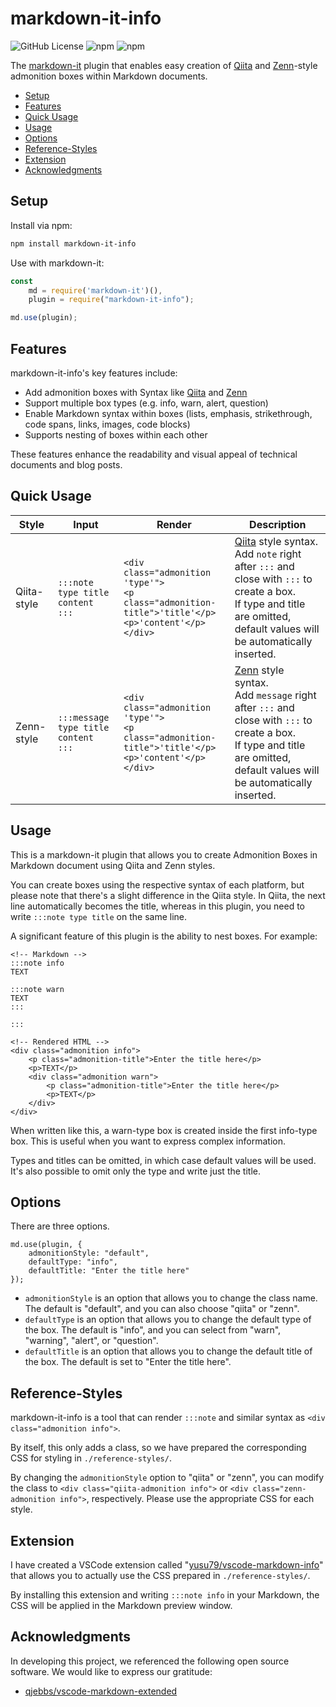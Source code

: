 # markdown-it-info
![GitHub License](https://img.shields.io/github/license/yusu79/markdown-it-info)
![npm](https://img.shields.io/npm/v/markdown-it-info)
![npm](https://img.shields.io/npm/dm/markdown-it-info)

The [markdown-it](https://l.pg1x.com/G6nd) plugin that enables easy creation of  [Qiita](https://qiita.com/) and [Zenn](https://zenn.dev/)-style admonition boxes within Markdown documents.

<!-- omit in toc -->
- [Setup](#setup)
- [Features](#features)
- [Quick Usage](#quick-usage)
- [Usage](#usage)
- [Options](#options)
- [Reference-Styles](#reference-styles)
- [Extension](#extension)
- [Acknowledgments](#acknowledgments)

## Setup
Install via npm:

```bash
npm install markdown-it-info
```

Use with markdown-it:

```js
const 
    md = require('markdown-it')(),
    plugin = require("markdown-it-info");

md.use(plugin);
```

## Features
markdown-it-info's key features include:

- Add admonition boxes with Syntax like [Qiita](https://qiita.com/) and [Zenn](https://zenn.dev/)
- Support multiple box types (e.g. info, warn, alert, question)
- Enable Markdown syntax within boxes (lists, emphasis, strikethrough, code spans, links, images, code blocks)
- Supports nesting of boxes within each other

These features enhance the readability and visual appeal of technical documents and blog posts.

## Quick Usage
| Style       | Input                                      | Render                                                                                                   | Description                                                                                                                                                                                   |
| ----------- | ------------------------------------------ | -------------------------------------------------------------------------------------------------------- | --------------------------------------------------------------------------------------------------------------------------------------------------------------------------------------------- |
| Qiita-style | ```:::note type title```<br>```content```<br>```:::```     | ```<div class="admonition 'type'">```<br>```<p class="admonition-title">'title'</p>```<br>```<p>'content'</p>```<br>```</div>```   | [Qiita](https://qiita.com/) style syntax.<br> Add `note` right after `:::` and close with `:::` to create a box.<br> If type and title are omitted, default values will be automatically inserted.  |
| Zenn-style  | ```:::message type title```<br>```content```<br>```:::``` | ```<div class="admonition 'type'">```<br>```<p class="admonition-title">'title'</p>```<br>```<p>'content'</p>```<br>```</div>```   | [Zenn](https://zenn.dev/) style syntax.<br>Add `message` right after `:::` and close with `:::` to create a box. <br>If type and title are omitted, default values will be automatically inserted. |


## Usage
This is a markdown-it plugin that allows you to create Admonition Boxes in Markdown document using Qiita and Zenn styles.

You can create boxes using the respective syntax of each platform, but please note that there's a slight difference in the Qiita style. In Qiita, the next line automatically becomes the title, whereas in this plugin, you need to write `:::note type title` on the same line.

A significant feature of this plugin is the ability to nest boxes. For example:

```md:
<!-- Markdown -->
:::note info
TEXT

:::note warn
TEXT
:::

:::
```
```html:
<!-- Rendered HTML -->
<div class="admonition info">
    <p class="admonition-title">Enter the title here</p>
    <p>TEXT</p>
    <div class="admonition warn">
        <p class="admonition-title">Enter the title here</p>
        <p>TEXT</p>
    </div>
</div>
```

When written like this, a warn-type box is created inside the first info-type box. This is useful when you want to express complex information.

Types and titles can be omitted, in which case default values will be used. It's also possible to omit only the type and write just the title.


## Options
There are three options.
```js:
md.use(plugin, {
    admonitionStyle: "default",
    defaultType: "info",
    defaultTitle: "Enter the title here"
});
```

- `admonitionStyle` is an option that allows you to change the class name. The default is "default", and you can also choose "qiita" or "zenn".
- `defaultType` is an option that allows you to change the default type of the box. The default is "info", and you can select from "warn", "warning", "alert", or "question".
- `defaultTitle` is an option that allows you to change the default title of the box. The default is set to "Enter the title here".


## Reference-Styles
markdown-it-info is a tool that can render `:::note` and similar syntax as `<div class="admonition info">`.

By itself, this only adds a class, so we have prepared the corresponding CSS for styling in `./reference-styles/`.

By changing the `admonitionStyle` option to "qiita" or "zenn", you can modify the class to `<div class="qiita-admonition info">` or `<div class="zenn-admonition info">`, respectively. Please use the appropriate CSS for each style.


## Extension
I have created a VSCode extension called "[yusu79/vscode-markdown-info](https://github.com/yusu79/vscode-markdown-info)" that allows you to actually use the CSS prepared in `./reference-styles/`.

By installing this extension and writing `:::note info` in your Markdown, the CSS will be applied in the Markdown preview window.

## Acknowledgments
In developing this project, we referenced the following open source software. We would like to express our gratitude:

- [qjebbs/vscode-markdown-extended](https://github.com/qjebbs/vscode-markdown-extended)
